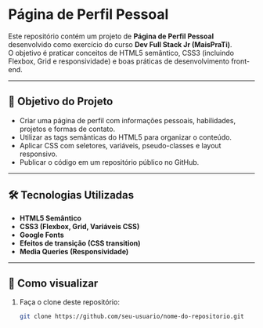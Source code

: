 # Página de Perfil Pessoal

Este repositório contém um projeto de **Página de Perfil Pessoal** desenvolvido como exercício do curso **Dev Full Stack Jr (MaisPraTi)**.  
O objetivo é praticar conceitos de HTML5 semântico, CSS3 (incluindo Flexbox, Grid e responsividade) e boas práticas de desenvolvimento front-end.

---

## 🎯 Objetivo do Projeto
- Criar uma página de perfil com informações pessoais, habilidades, projetos e formas de contato.
- Utilizar as tags semânticas do HTML5 para organizar o conteúdo.
- Aplicar CSS com seletores, variáveis, pseudo-classes e layout responsivo.
- Publicar o código em um repositório público no GitHub.

---

## 🛠 Tecnologias Utilizadas
- **HTML5 Semântico**
- **CSS3 (Flexbox, Grid, Variáveis CSS)**
- **Google Fonts**
- **Efeitos de transição (CSS transition)**
- **Media Queries (Responsividade)**

---

## 🚀 Como visualizar
1. Faça o clone deste repositório:
   ```bash
   git clone https://github.com/seu-usuario/nome-do-repositorio.git
